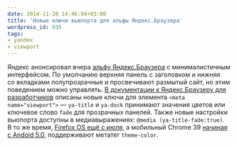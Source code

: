 ```yaml
---
date: 2014-11-28 14:46:04+03:00
title: 'Новые ключи вьюпорта для альфы Яндекс.Браузера'
wordpress_id: 935
tags:
- yandex
- viewport
---
```


Яндекс анонсировал вчера [альфу Яндекс.Браузера](https://browser.yandex.com/future/) с минималистичным интерфейсом. По умолчанию верхняя панель с заголовком и нижняя со вкладками полупрозрачные и просвечивают размытый сайт, но этим поведением можно управлять. [В документации к Яндекс.Браузеру для разработчиков](https://tech.yandex.ru/browser/transparency/) описаны новые ключи для элемента `<meta name="viewport">` — `ya-title` и `ya-dock` принимают значения цветов или ключевое слово `fade` для прозрачных панелей. Также новые настройки вьюпорта доступны в медиавыражениях: `@media (ya-title-fade:true)`. В то же время, [Firefox OS ещё с июля](https://twitter.com/AhmedNefzaoui/status/492344698493997057), а мобильный Chrome 39 [начиная с Andoid 5.0](http://updates.html5rocks.com/2014/11/Support-for-theme-color-in-Chrome-39-for-Android), поддерживают метатег `theme-color`.
